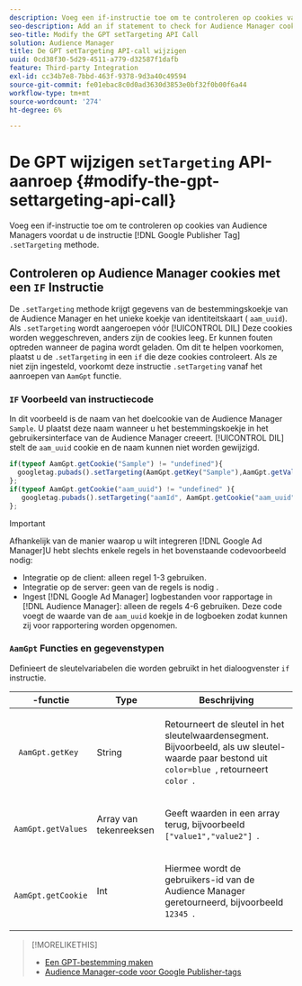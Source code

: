 ```yaml
---
description: Voeg een if-instructie toe om te controleren op cookies van de Audience Manager voordat u de methode Google Publisher Tag.setTargeting aanroept.
seo-description: Add an if statement to check for Audience Manager cookies before calling the Google Publisher Tag .setTargeting method.
seo-title: Modify the GPT setTargeting API Call
solution: Audience Manager
title: De GPT setTargeting API-call wijzigen
uuid: 0cd38f30-5d29-4511-a779-d32587f1dafb
feature: Third-party Integration
exl-id: cc34b7e8-7bbd-463f-9378-9d3a40c49594
source-git-commit: fe01ebac8c0d0ad3630d3853e0bf32f0b00f6a44
workflow-type: tm+mt
source-wordcount: '274'
ht-degree: 6%

---
```


# De GPT wijzigen `setTargeting` API-aanroep {#modify-the-gpt-settargeting-api-call}

Voeg een if-instructie toe om te controleren op cookies van Audience Managers voordat u de instructie [!DNL Google Publisher Tag] `.setTargeting` methode.

## Controleren op Audience Manager cookies met een `IF` Instructie

De `.setTargeting` methode krijgt gegevens van de bestemmingskoekje van de Audience Manager en het unieke koekje van identiteitskaart ( `aam_uuid`). Als `.setTargeting` wordt aangeroepen vóór [!UICONTROL DIL] Deze cookies worden weggeschreven, anders zijn de cookies leeg. Er kunnen fouten optreden wanneer de pagina wordt geladen. Om dit te helpen voorkomen, plaatst u de `.setTargeting` in een `if` die deze cookies controleert. Als ze niet zijn ingesteld, voorkomt deze instructie `.setTargeting` vanaf het aanroepen van `AamGpt` functie.

### `IF` Voorbeeld van instructiecode

In dit voorbeeld is de naam van het doelcookie van de Audience Manager `Sample`. U plaatst deze naam wanneer u het bestemmingskoekje in het gebruikersinterface van de Audience Manager creeert. [!UICONTROL DIL] stelt de `aam_uuid` cookie en de naam kunnen niet worden gewijzigd.

```js
if(typeof AamGpt.getCookie("Sample") != "undefined"){ 
  googletag.pubads().setTargeting(AamGpt.getKey("Sample"),AamGpt.getValues("Sample")); 
}; 
if(typeof AamGpt.getCookie("aam_uuid") != "undefined" ){ 
   googletag.pubads().setTargeting("aamId", AamGpt.getCookie("aam_uuid")); 
};
```

>[!IMPORTANT]
>
>Afhankelijk van de manier waarop u wilt integreren [!DNL Google Ad Manager]U hebt slechts enkele regels in het bovenstaande codevoorbeeld nodig:
>
>* Integratie op de client: alleen regel 1-3 gebruiken.
>* Integratie op de server: geen van de regels is nodig .
>* Ingest [!DNL Google Ad Manager] logbestanden voor rapportage in [!DNL Audience Manager]: alleen de regels 4-6 gebruiken. Deze code voegt de waarde van de `aam_uuid` koekje in de logboeken zodat kunnen zij voor rapportering worden opgenomen.


### `AamGpt` Functies en gegevenstypen

Definieert de sleutelvariabelen die worden gebruikt in het dialoogvenster `if` instructie.

<table id="table_881391C9BDDF4FACAFC37A47B14B31A1"> 
 <thead> 
  <tr> 
   <th colname="col1" class="entry"> -functie </th> 
   <th colname="col2" class="entry"> Type </th> 
   <th colname="col3" class="entry"> Beschrijving </th> 
  </tr> 
 </thead>
 <tbody> 
  <tr> 
   <td colname="col1"> <p> <code> AamGpt.getKey </code> </p> </td> 
   <td colname="col2"> <p>String </p> </td> 
   <td colname="col3"> <p>Retourneert de sleutel in het sleutelwaardensegment. Bijvoorbeeld, als uw sleutel-waarde paar bestond uit <code> color=blue </code>, retourneert <code> color </code>. </p> </td> 
  </tr> 
  <tr> 
   <td colname="col1"> <p> <code> AamGpt.getValues </code> </p> </td> 
   <td colname="col2"> <p>Array van tekenreeksen </p> </td> 
   <td colname="col3"> <p>Geeft waarden in een array terug, bijvoorbeeld <code> ["value1","value2"] </code>. </p> </td> 
  </tr> 
  <tr> 
   <td colname="col1"> <p> <code> AamGpt.getCookie </code> </p> </td> 
   <td colname="col2"> <p>Int </p> </td> 
   <td colname="col3"> <p>Hiermee wordt de gebruikers-id van de Audience Manager geretourneerd, bijvoorbeeld <code> 12345 </code>. </p> </td> 
  </tr>
 </tbody>
</table>

>[!MORELIKETHIS]
>
>* [Een GPT-bestemming maken](../../integration/gpt-aam-destination/gpt-aam-create-destination.md)
>* [Audience Manager-code voor Google Publisher-tags](../../integration/gpt-aam-destination/gpt-aam-aamgpt-code.md)

